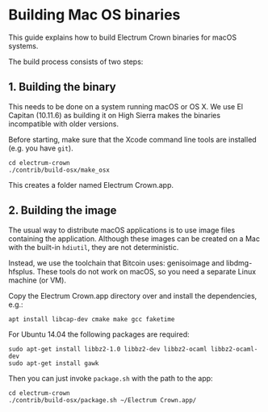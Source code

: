 Building Mac OS binaries
========================

This guide explains how to build Electrum Crown binaries for macOS systems.

The build process consists of two steps:

## 1. Building the binary

This needs to be done on a system running macOS or OS X. We use El Capitan (10.11.6) as building it on High Sierra
makes the binaries incompatible with older versions. 

Before starting, make sure that the Xcode command line tools are installed (e.g. you have `git`).


    cd electrum-crown
    ./contrib/build-osx/make_osx
    
This creates a folder named Electrum Crown.app.

## 2. Building the image 
The usual way to distribute macOS applications is to use image files containing the 
application. Although these images can be created on a Mac with the built-in `hdiutil`,
they are not deterministic.

Instead, we use the toolchain that Bitcoin uses: genisoimage and libdmg-hfsplus.
These tools do not work on macOS, so you need a separate Linux machine (or VM).

Copy the Electrum Crown.app directory over and install the dependencies, e.g.:

    apt install libcap-dev cmake make gcc faketime

For Ubuntu 14.04 the following packages are required:

    sudo apt-get install libbz2-1.0 libbz2-dev libbz2-ocaml libbz2-ocaml-dev
    sudo apt-get install gawk

Then you can just invoke `package.sh` with the path to the app:

    cd electrum-crown
    ./contrib/build-osx/package.sh ~/Electrum Crown.app/